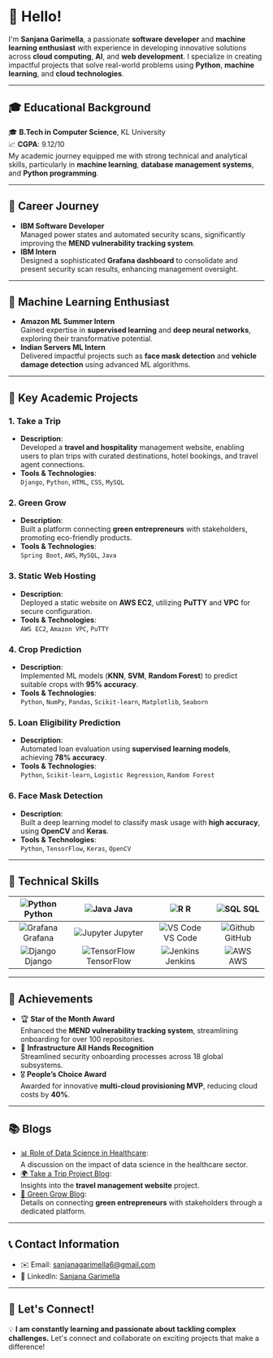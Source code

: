 # 👋 Hello!
I'm **Sanjana Garimella**, a passionate **software developer** and **machine learning enthusiast** with experience in developing innovative solutions across **cloud computing**, **AI**, and **web development**. I specialize in creating impactful projects that solve real-world problems using **Python**, **machine learning**, and **cloud technologies**.

---

## 🎓 **Educational Background**
🎓 **B.Tech in Computer Science**, KL University  
📈 **CGPA**: 9.12/10  
My academic journey equipped me with strong technical and analytical skills, particularly in **machine learning**, **database management systems**, and **Python programming**.

---

## 💼 **Career Journey**
- **IBM Software Developer**  
   Managed power states and automated security scans, significantly improving the **MEND vulnerability tracking system**.  
- **IBM Intern**  
   Designed a sophisticated **Grafana dashboard** to consolidate and present security scan results, enhancing management oversight.

---

## 🤖 **Machine Learning Enthusiast**
- **Amazon ML Summer Intern**  
   Gained expertise in **supervised learning** and **deep neural networks**, exploring their transformative potential.  
- **Indian Servers ML Intern**  
   Delivered impactful projects such as **face mask detection** and **vehicle damage detection** using advanced ML algorithms.

---

## 🔧 **Key Academic Projects**

### 1. **Take a Trip**
   - **Description**:  
     Developed a **travel and hospitality** management website, enabling users to plan trips with curated destinations, hotel bookings, and travel agent connections.
   - **Tools & Technologies**:  
     `Django`, `Python`, `HTML`, `CSS`, `MySQL`

### 2. **Green Grow**
   - **Description**:  
     Built a platform connecting **green entrepreneurs** with stakeholders, promoting eco-friendly products.
   - **Tools & Technologies**:  
     `Spring Boot`, `AWS`, `MySQL`, `Java`

### 3. **Static Web Hosting**
   - **Description**:  
     Deployed a static website on **AWS EC2**, utilizing **PuTTY** and **VPC** for secure configuration.
   - **Tools & Technologies**:  
     `AWS EC2`, `Amazon VPC`, `PuTTY`

### 4. **Crop Prediction**
   - **Description**:  
     Implemented ML models (**KNN**, **SVM**, **Random Forest**) to predict suitable crops with **95% accuracy**.
   - **Tools & Technologies**:  
     `Python`, `NumPy`, `Pandas`, `Scikit-learn`, `Matplotlib`, `Seaborn`

### 5. **Loan Eligibility Prediction**
   - **Description**:  
     Automated loan evaluation using **supervised learning models**, achieving **78% accuracy**.
   - **Tools & Technologies**:  
     `Python`, `Scikit-learn`, `Logistic Regression`, `Random Forest`

### 6. **Face Mask Detection**
   - **Description**:  
     Built a deep learning model to classify mask usage with **high accuracy**, using **OpenCV** and **Keras**.
   - **Tools & Technologies**:  
     `Python`, `TensorFlow`, `Keras`, `OpenCV`

---

## 🔑 **Technical Skills**

| ![Python](https://img.icons8.com/color/48/000000/python.png) Python | ![Java](https://img.icons8.com/color/48/000000/java-coffee-cup-logo.png) Java | ![R](https://img.icons8.com/color/48/000000/r.png) R | ![SQL](https://img.icons8.com/color/48/000000/sql.png) SQL |
|:---:|:---:|:---:|:---:|
| ![Grafana](https://img.icons8.com/color/48/000000/grafana.png) Grafana | ![Jupyter](https://img.icons8.com/color/48/000000/jupyter.png) Jupyter | ![VS Code](https://img.icons8.com/color/48/000000/visual-studio-code-2019.png) VS Code | ![Github](https://img.icons8.com/color/48/000000/github.png) GitHub |
| ![Django](https://img.icons8.com/color/48/000000/django.png) Django | ![TensorFlow](https://img.icons8.com/color/48/000000/tensorflow.png) TensorFlow | ![Jenkins](https://img.icons8.com/color/48/000000/jenkins.png) Jenkins | ![AWS](https://img.icons8.com/color/48/000000/amazon-web-services.png) AWS |

---

## 🏅 **Achievements**
- 🏆 **Star of the Month Award**  
   Enhanced the **MEND vulnerability tracking system**, streamlining onboarding for over 100 repositories.  
- 🌟 **Infrastructure All Hands Recognition**  
   Streamlined security onboarding processes across 18 global subsystems.  
- 🎖️ **People’s Choice Award**  
   Awarded for innovative **multi-cloud provisioning MVP**, reducing cloud costs by **40%**.

---

## 📚 **Blogs**
- [📊 Role of Data Science in Healthcare](https://www.linkedin.com/posts/sanjana--garimella_kluniversity-klcse-ds-activity-6792782394928852992-_rtv?utm_source=share&utm_medium=member_desktop):  
   A discussion on the impact of data science in the healthcare sector.  
- [🌍 Take a Trip Project Blog](https://www.linkedin.com/posts/sanjana--garimella_kluniversity-klcse-activity-6766830065876660224-k3sy?utm_source=share&utm_medium=member_desktop):  
   Insights into the **travel management website** project.  
- [🌱 Green Grow Blog](https://www.linkedin.com/posts/sanjana--garimella_klcse-kluniversity-jfsd-activity-6885988188725370880-BAqe?utm_source=share&utm_medium=member_desktop):  
   Details on connecting **green entrepreneurs** with stakeholders through a dedicated platform.  

---

## 📞 **Contact Information**
- ✉️ Email: [sanjanagarimella6@gmail.com](mailto:sanjanagarimella6@gmail.com)  
- 💼 LinkedIn: [Sanjana Garimella](https://www.linkedin.com/in/sanjana--garimella/)  

---

## 🤝 **Let's Connect!**
💡 **I am constantly learning and passionate about tackling complex challenges.** Let's connect and collaborate on exciting projects that make a difference!
